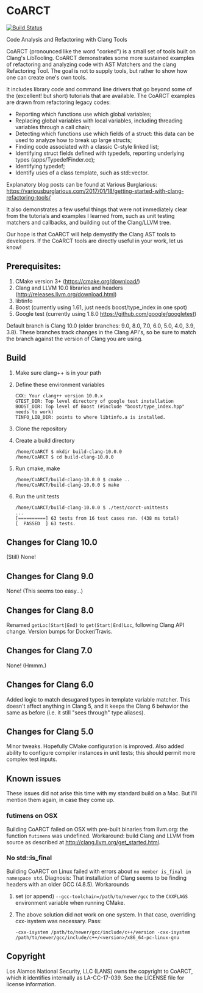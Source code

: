# CoARCT

[![Build Status](https://travis-ci.org/lanl/CoARCT.svg?branch=clang-10.0)](https://travis-ci.org/lanl/CoARCT)

Code Analysis and Refactoring with Clang Tools

CoARCT (pronounced like the word "corked") is a small set of tools built on Clang's LibTooling. CoARCT demonstrates some more sustained examples of refactoring and analyzing code with AST Matchers and the clang Refactoring Tool. The goal is not to supply tools, but rather to show how one can create one's own tools.

It includes library code and command line drivers that go beyond some of the (excellent! but short) tutorials that are available. The CoARCT examples are drawn from refactoring legacy codes:
* Reporting which functions use which global variables;
* Replacing global variables with local variables, including threading variables through a call chain;
* Detecting which functions use which fields of a struct: this data can be used to analyze how to break up large structs;
* Finding code associated with a classic C-style linked list;
* Identifying struct fields defined with typedefs, reporting underlying types (apps/TypedefFinder.cc);
* Identifying typedef;
* Identify uses of a class template, such as std::vector<T>.

Explanatory blog posts can be found at Various Burglarious: https://variousburglarious.com/2017/01/18/getting-started-with-clang-refactoring-tools/

It also demonstrates a few useful things that were not immediately clear from the tutorials and examples I learned from, such as unit testing matchers and callbacks, and building out of the Clang/LLVM tree.

Our hope is that CoARCT will help demystify the Clang AST tools to developers. If the CoARCT tools are directly useful in your work, let us know!

## Prerequisites:
1. CMake version 3+ (https://cmake.org/download/)
2. Clang and LLVM 10.0 libraries and headers (http://releases.llvm.org/download.html)
3. libtinfo
4. Boost (currently using 1.61, just needs boost/type_index in one spot)
4. Google test (currently using 1.8.0 https://github.com/google/googletest)

Default branch is Clang 10.0 (older branches: 9.0, 8.0, 7.0, 6.0, 5.0, 4.0, 3.9, 3.8). These branches track changes in the Clang API's, so be sure to match the branch against the version of Clang you are using.

## Build

1. Make sure clang++ is in your path
1. Define these environment variables
    ```
    CXX: Your clang++ version 10.0.x
    GTEST_DIR: Top level directory of google test installation
    BOOST_DIR: Top level of Boost (#include "boost/type_index.hpp" needs to work)
    TINFO_LIB_DIR: points to where libtinfo.a is installed.
    ```
2. Clone the repository
3. Create a build directory

    ```
    /home/CoARCT $ mkdir build-clang-10.0.0
    /home/CoARCT $ cd build-clang-10.0.0
    ```

4. Run cmake, make

    ```
    /home/CoARCT/build-clang-10.0.0 $ cmake ..
    /home/CoARCT/build-clang-10.0.0 $ make
    ```

5. Run the unit tests

    ```
    /home/CoARCT/build-clang-10.0.0 $ ./test/corct-unittests
    ...
    [==========] 63 tests from 16 test cases ran. (438 ms total)
    [  PASSED  ] 63 tests.
    ```

## Changes for Clang 10.0

(Still) None!

## Changes for Clang 9.0

None! (This seems too easy...)

## Changes for Clang 8.0

Renamed ```getLoc(Start|End)``` to ```get(Start|End)Loc```, following Clang API change. Version bumps for Docker/Travis.

## Changes for Clang 7.0

None! (Hmmm.)

## Changes for Clang 6.0

Added logic to match desugared types in template variable matcher. This doesn't affect anything in Clang 5, and it keeps the Clang 6 behavior the same as before (i.e. it still "sees through" type aliases).

## Changes for Clang 5.0

Minor tweaks. Hopefully CMake configuration is improved. Also added ability to configure compiler instances in unit tests; this should permit more complex test inputs.

## Known issues

These issues did not arise this time with my standard build on a Mac. But I'll mention them again, in case they come up.

### futimens on OSX

Building CoARCT failed on OSX with pre-built binaries from llvm.org: the function `futimens` was undefined. Workaround: build Clang and LLVM from source as described at http://clang.llvm.org/get_started.html.

### No std::is_final

Building CoARCT on Linux failed with errors about `no member is_final in namespace std`. Diagnosis: That installation of Clang seems to be finding headers with an older GCC (4.8.5). Workarounds

1. set (or append) `--gcc-toolchain=/path/to/newer/gcc` to the `CXXFLAGS` environment variable when running CMake.

1. The above solution did not work on one system. In that case, overriding cxx-isystem was necessary. Pass:
    ```
    -cxx-isystem /path/to/newer/gcc/include/c++/version -cxx-isystem /path/to/newer/gcc/include/c++/<version>/x86_64-pc-linux-gnu
    ```

## Copyright

Los Alamos National Security, LLC (LANS) owns the copyright to CoARCT, which it identifies internally as LA-CC-17-039. See the LICENSE file for license information.
